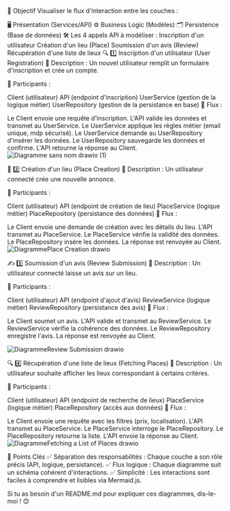 🎯 Objectif
Visualiser le flux d'interaction entre les couches :

🖥️ Présentation (Services/API)
⚙️ Business Logic (Modèles)
🗂️ Persistence (Base de données)
🛠️ Les 4 appels API à modéliser :
Inscription d'un utilisateur
Création d'un lieu (Place)
Soumission d'un avis (Review)
Récupération d'une liste de lieux
🔍 1️⃣ Inscription d'un utilisateur (User Registration)
📑 Description :
Un nouvel utilisateur remplit un formulaire d'inscription et crée un compte.

🔹 Participants :

Client (utilisateur)
API (endpoint d'inscription)
UserService (gestion de la logique métier)
UserRepository (gestion de la persistance en base)
🔹 Flux :

Le Client envoie une requête d'inscription.
L'API valide les données et transmet au UserService.
Le UserService applique les règles métier (email unique, mdp sécurisé).
Le UserService demande au UserRepository d'insérer les données.
Le UserRepository sauvegarde les données et confirme.
L'API retourne la réponse au Client.
![Diagramme sans nom drawio (1)](https://github.com/user-attachments/assets/b9050aaf-51f7-4363-8d74-9941e1bdfc72)



🏡 2️⃣ Création d'un lieu (Place Creation)
📑 Description :
Un utilisateur connecté crée une nouvelle annonce.

🔹 Participants :

Client (utilisateur)
API (endpoint de création de lieu)
PlaceService (logique métier)
PlaceRepository (persistance des données)
🔹 Flux :

Le Client envoie une demande de création avec les détails du lieu.
L'API transmet au PlaceService.
Le PlaceService vérifie la validité des données.
Le PlaceRepository insère les données.
La réponse est renvoyée au Client.
![DiagrammePlace Creation drawio](https://github.com/user-attachments/assets/29e9a5dc-cfef-4ed6-adb4-d9e1ca8b43d2)


✍️ 3️⃣ Soumission d'un avis (Review Submission)
📑 Description :
Un utilisateur connecté laisse un avis sur un lieu.

🔹 Participants :

Client (utilisateur)
API (endpoint d'ajout d'avis)
ReviewService (logique métier)
ReviewRepository (persistance des avis)
🔹 Flux :

Le Client soumet un avis.
L'API valide et transmet au ReviewService.
Le ReviewService vérifie la cohérence des données.
Le ReviewRepository enregistre l'avis.
La réponse est renvoyée au Client.

![DiagrammeReview Submission drawio](https://github.com/user-attachments/assets/3316566e-3399-4306-9985-a01c01fc5e9f)




🔍 4️⃣ Récupération d'une liste de lieux (Fetching Places)
📑 Description :
Un utilisateur souhaite afficher les lieux correspondant à certains critères.

🔹 Participants :

Client (utilisateur)
API (endpoint de recherche de lieux)
PlaceService (logique métier)
PlaceRepository (accès aux données)
🔹 Flux :

Le Client envoie une requête avec les filtres (prix, localisation).
L'API transmet au PlaceService.
Le PlaceService interroge le PlaceRepository.
Le PlaceRepository retourne la liste.
L'API envoie la réponse au Client.
![DiagrammeFetching a List of Places drawio](https://github.com/user-attachments/assets/6c776751-6dc0-407f-ad70-5a59875a8f7d)


🧠 Points Clés
✅ Séparation des responsabilités : Chaque couche a son rôle précis (API, logique, persistance).
✅ Flux logique : Chaque diagramme suit un schéma cohérent d'interactions.
✅ Simplicité : Les interactions sont faciles à comprendre et lisibles via Mermaid.js.

Si tu as besoin d'un README.md pour expliquer ces diagrammes, dis-le-moi ! 😊
